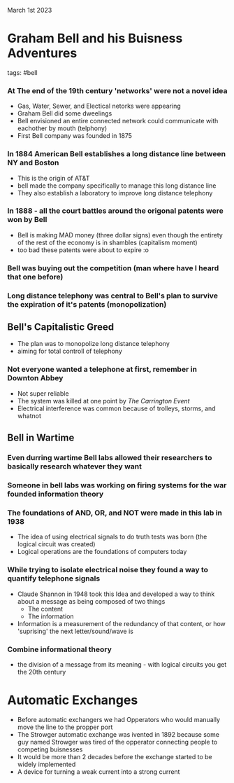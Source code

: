 March 1st 2023

# Graham Bell and his Buisness Adventures
tags: #bell 

### At The end of the 19th century 'networks' were not a novel idea
-  Gas, Water, Sewer, and Electical netorks were appearing
- Graham Bell did some dweelings
- Bell envisioned an entire connected network could communicate with eachother by mouth (telphony)
- First Bell company was founded in 1875

### In 1884 American Bell establishes a long distance line between NY and Boston
- This is the origin of AT&T
- bell made the company specifically to manage this long distance line
- They also establish a laboratory to improve long distance telephony
### In 1888 - all the court battles around the origonal patents were won by Bell
- Bell is making MAD money (three dollar signs) even though the entirety of the rest of the economy is in shambles (capitalism moment)
- too bad these patents were about to expire :o
### Bell was buying out the competition (man where have I heard that one before)
### Long distance telephony was central to Bell's plan to survive the expiration of it's patents (monopolization)

## Bell's Capitalistic Greed
- The plan was to monopolize long distance telephony
-  aiming for total controll of telephony 
### Not everyone wanted a telephone at first, remember in Downton Abbey
- Not super reliable
- The system was killed at one point by *The Carrington Event*
- Electrical interference was common because of trolleys, storms, and whatnot
## Bell in Wartime
### Even durring wartime Bell labs allowed their researchers to basically research whatever they want
### Someone in bell labs was working on firing systems for the war founded information theory
### The foundations of AND, OR, and NOT were made in this lab in 1938
- The idea of using electrical signals to do truth tests was born (the logical circuit was created)
- Logical operations are the foundations of computers today
### While trying to isolate electrical noise they found a way to quantify telephone signals
- Claude Shannon in 1948 took this Idea and developed a way to think about a message as being composed of two things
	- The content
	- The information
- Information is a measurement of the redundancy of that content, or how 'suprising' the next letter/sound/wave is
### Combine informational theory
- the division of a message from its meaning - with logical circuits you get the 20th century

# Automatic Exchanges
- Before automatic exchangers we had Opperators who would manually move the line to the propper port
- The Strowger automatic exchange was ivented in 1892 because some guy named Strowger was tired of the opperator connecting people to competing buisnesses
- It would be more than 2 decades before the exchange started to be widely implemented
- A device for turning a weak current into a strong current